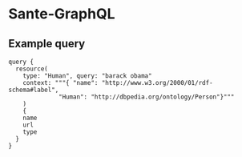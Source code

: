 # Sante-GraphQL

## Example query

```
query {
  resource(
    type: "Human", query: "barack obama"
    context: """{ "name": "http://www.w3.org/2000/01/rdf-schema#label",
    		  "Human": "http://dbpedia.org/ontology/Person"}"""
  	) 
	{
    name
    url
    type
  }
} 
```

